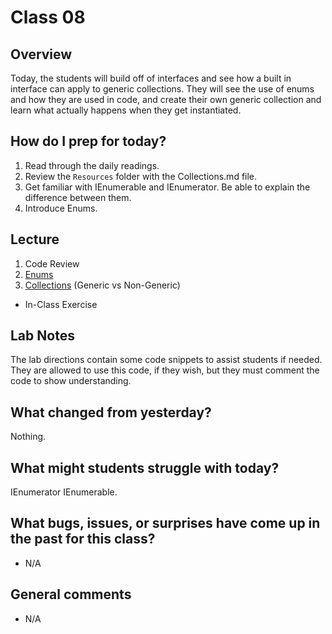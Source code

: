 # Class 08

## Overview
Today, the students will build off of interfaces and see how a built in interface can apply to generic collections. They will see the use of enums and how they are used in code, and create their own generic collection and learn what actually happens when they get instantiated.

## How do I prep for today?
1. Read through the daily readings.
1. Review the `Resources` folder with the Collections.md file.
1. Get familiar with IEnumerable and IEnumerator. Be able to explain the difference between them.
1. Introduce Enums.

## Lecture
1. Code Review
1. [Enums](./resources/enums)
1. [Collections](./resources/collections) (Generic vs Non-Generic)

* In-Class Exercise


## Lab Notes
The lab directions contain some code snippets to assist students if needed. They are allowed to use this code, if they wish, but they must comment the code to show understanding.

## What changed from yesterday?
Nothing.

## What might students struggle with today?
IEnumerator IEnumerable.

## What bugs, issues, or surprises have come up in the past for this class?
- N/A

## General comments
- N/A
